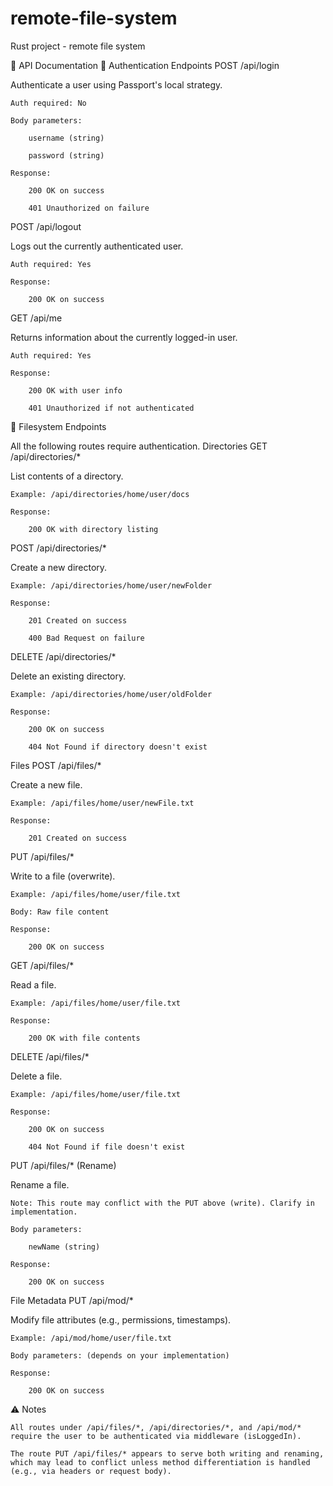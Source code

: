 # remote-file-system
Rust project - remote file system

📁 API Documentation
🔐 Authentication Endpoints
POST /api/login

Authenticate a user using Passport's local strategy.

    Auth required: No

    Body parameters:

        username (string)

        password (string)

    Response:

        200 OK on success

        401 Unauthorized on failure

POST /api/logout

Logs out the currently authenticated user.

    Auth required: Yes

    Response:

        200 OK on success

GET /api/me

Returns information about the currently logged-in user.

    Auth required: Yes

    Response:

        200 OK with user info

        401 Unauthorized if not authenticated

📂 Filesystem Endpoints

All the following routes require authentication.
Directories
GET /api/directories/*

List contents of a directory.

    Example: /api/directories/home/user/docs

    Response:

        200 OK with directory listing

POST /api/directories/*

Create a new directory.

    Example: /api/directories/home/user/newFolder

    Response:

        201 Created on success

        400 Bad Request on failure

DELETE /api/directories/*

Delete an existing directory.

    Example: /api/directories/home/user/oldFolder

    Response:

        200 OK on success

        404 Not Found if directory doesn't exist

Files
POST /api/files/*

Create a new file.

    Example: /api/files/home/user/newFile.txt

    Response:

        201 Created on success

PUT /api/files/*

Write to a file (overwrite).

    Example: /api/files/home/user/file.txt

    Body: Raw file content

    Response:

        200 OK on success

GET /api/files/*

Read a file.

    Example: /api/files/home/user/file.txt

    Response:

        200 OK with file contents

DELETE /api/files/*

Delete a file.

    Example: /api/files/home/user/file.txt

    Response:

        200 OK on success

        404 Not Found if file doesn't exist

PUT /api/files/* (Rename)

Rename a file.

    Note: This route may conflict with the PUT above (write). Clarify in implementation.

    Body parameters:

        newName (string)

    Response:

        200 OK on success

File Metadata
PUT /api/mod/*

Modify file attributes (e.g., permissions, timestamps).

    Example: /api/mod/home/user/file.txt

    Body parameters: (depends on your implementation)

    Response:

        200 OK on success

⚠️ Notes

    All routes under /api/files/*, /api/directories/*, and /api/mod/* require the user to be authenticated via middleware (isLoggedIn).

    The route PUT /api/files/* appears to serve both writing and renaming, which may lead to conflict unless method differentiation is handled (e.g., via headers or request body).
